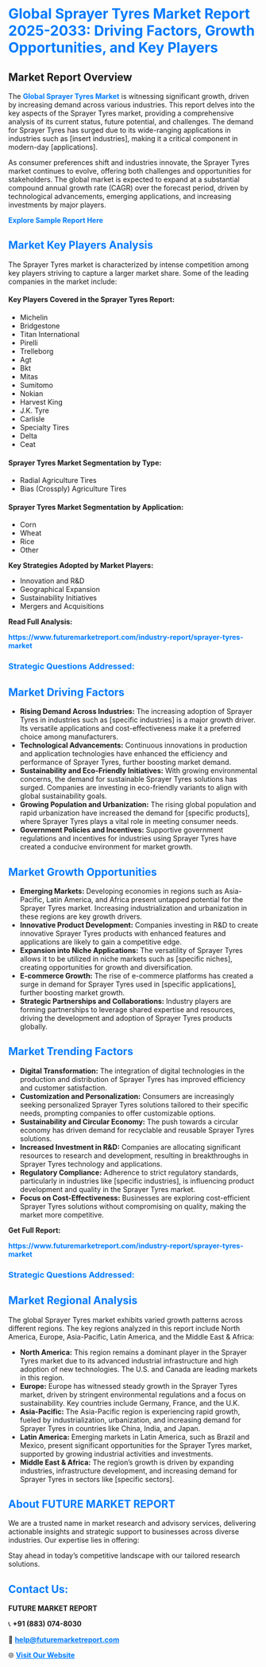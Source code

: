 <h1 style="color: #007BFF;">Global Sprayer Tyres Market Report 2025-2033: Driving Factors, Growth Opportunities, and Key Players</h1>

<section id="overview">
<h2>Market Report Overview</h2>
<p>The <a href="https://www.futuremarketreport.com/industry-report/sprayer-tyres-market" style="color: #007BFF; text-decoration: none;"><strong>Global Sprayer Tyres Market</strong></a> is witnessing significant growth, driven by increasing demand across various industries. This report delves into the key aspects of the Sprayer Tyres market, providing a comprehensive analysis of its current status, future potential, and challenges. The demand for Sprayer Tyres has surged due to its wide-ranging applications in industries such as [insert industries], making it a critical component in modern-day [applications].</p>
<p>As consumer preferences shift and industries innovate, the Sprayer Tyres market continues to evolve, offering both challenges and opportunities for stakeholders. The global market is expected to expand at a substantial compound annual growth rate (CAGR) over the forecast period, driven by technological advancements, emerging applications, and increasing investments by major players.</p>
</section>

<section id="overview">
<p><a href="https://www.futuremarketreport.com/request-sample/reportId=31084" style="color: #007BFF; text-decoration: none;"><strong>Explore Sample Report Here</strong></a></p>
</section>

<section id="key-players">
<h2 style="color: #007BFF;">Market Key Players Analysis</h2>
<p>The Sprayer Tyres market is characterized by intense competition among key players striving to capture a larger market share. Some of the leading companies in the market include:</p>
<h4>Key Players Covered in the Sprayer Tyres Report:</h4>
<ul><li>Michelin</li><li>Bridgestone</li><li>Titan International</li><li>Pirelli</li><li>Trelleborg</li><li>Agt</li><li>Bkt</li><li>Mitas</li><li>Sumitomo</li><li>Nokian</li><li>Harvest King</li><li>J.K. Tyre</li><li>Carlisle</li><li>Specialty Tires</li><li>Delta</li><li>Ceat</li></ul>
<h4>Sprayer Tyres Market Segmentation by Type:</h4>
<ul><li>Radial Agriculture Tires</li><li>Bias (Crossply) Agriculture Tires</li></ul>

<h4>Sprayer Tyres Market Segmentation by Application:</h4>
<ul><li>Corn</li><li>Wheat</li><li>Rice</li><li>Other</li></ul>
<p><strong>Key Strategies Adopted by Market Players:</strong></p>
<ul>
<li>Innovation and R&D</li>
<li>Geographical Expansion</li>
<li>Sustainability Initiatives</li>
<li>Mergers and Acquisitions</li>
</ul>
</section>

<section>
<p><strong>Read Full Analysis: </strong></p><a href="https://www.futuremarketreport.com/industry-report/sprayer-tyres-market" style="color: #007BFF; text-decoration: none;"><strong>https://www.futuremarketreport.com/industry-report/sprayer-tyres-market</strong></a>
<h3 style="color: #007BFF;">Strategic Questions Addressed:</h3>
</section>

<section id="driving-factors">
<h2 style="color: #007BFF;">Market Driving Factors</h2>
<ul>
<li><strong>Rising Demand Across Industries:</strong> The increasing adoption of Sprayer Tyres in industries such as [specific industries] is a major growth driver. Its versatile applications and cost-effectiveness make it a preferred choice among manufacturers.</li>
<li><strong>Technological Advancements:</strong> Continuous innovations in production and application technologies have enhanced the efficiency and performance of Sprayer Tyres, further boosting market demand.</li>
<li><strong>Sustainability and Eco-Friendly Initiatives:</strong> With growing environmental concerns, the demand for sustainable Sprayer Tyres solutions has surged. Companies are investing in eco-friendly variants to align with global sustainability goals.</li>
<li><strong>Growing Population and Urbanization:</strong> The rising global population and rapid urbanization have increased the demand for [specific products], where Sprayer Tyres plays a vital role in meeting consumer needs.</li>
<li><strong>Government Policies and Incentives:</strong> Supportive government regulations and incentives for industries using Sprayer Tyres have created a conducive environment for market growth.</li>
</ul>
</section>

<section id="growth-opportunities">
<h2 style="color: #007BFF;">Market Growth Opportunities</h2>
<ul>
<li><strong>Emerging Markets:</strong> Developing economies in regions such as Asia-Pacific, Latin America, and Africa present untapped potential for the Sprayer Tyres market. Increasing industrialization and urbanization in these regions are key growth drivers.</li>
<li><strong>Innovative Product Development:</strong> Companies investing in R&D to create innovative Sprayer Tyres products with enhanced features and applications are likely to gain a competitive edge.</li>
<li><strong>Expansion into Niche Applications:</strong> The versatility of Sprayer Tyres allows it to be utilized in niche markets such as [specific niches], creating opportunities for growth and diversification.</li>
<li><strong>E-commerce Growth:</strong> The rise of e-commerce platforms has created a surge in demand for Sprayer Tyres used in [specific applications], further boosting market growth.</li>
<li><strong>Strategic Partnerships and Collaborations:</strong> Industry players are forming partnerships to leverage shared expertise and resources, driving the development and adoption of Sprayer Tyres products globally.</li>
</ul>
</section>

<section id="trending-factors">
<h2 style="color: #007BFF;">Market Trending Factors</h2>
<ul>
<li><strong>Digital Transformation:</strong> The integration of digital technologies in the production and distribution of Sprayer Tyres has improved efficiency and customer satisfaction.</li>
<li><strong>Customization and Personalization:</strong> Consumers are increasingly seeking personalized Sprayer Tyres solutions tailored to their specific needs, prompting companies to offer customizable options.</li>
<li><strong>Sustainability and Circular Economy:</strong> The push towards a circular economy has driven demand for recyclable and reusable Sprayer Tyres solutions.</li>
<li><strong>Increased Investment in R&D:</strong> Companies are allocating significant resources to research and development, resulting in breakthroughs in Sprayer Tyres technology and applications.</li>
<li><strong>Regulatory Compliance:</strong> Adherence to strict regulatory standards, particularly in industries like [specific industries], is influencing product development and quality in the Sprayer Tyres market.</li>
<li><strong>Focus on Cost-Effectiveness:</strong> Businesses are exploring cost-efficient Sprayer Tyres solutions without compromising on quality, making the market more competitive.</li>
</ul>
</section>

<section>
<p><strong>Get Full Report: </strong></p><a href="https://www.futuremarketreport.com/industry-report/sprayer-tyres-market" style="color: #007BFF; text-decoration: none;"><strong>https://www.futuremarketreport.com/industry-report/sprayer-tyres-market</strong></a>
<h3 style="color: #007BFF;">Strategic Questions Addressed:</h3>
</section>


<section id="regional-analysis">
<h2 style="color: #007BFF;">Market Regional Analysis</h2>
<p>The global Sprayer Tyres market exhibits varied growth patterns across different regions. The key regions analyzed in this report include North America, Europe, Asia-Pacific, Latin America, and the Middle East & Africa:</p>
<ul>
<li><strong>North America:</strong> This region remains a dominant player in the Sprayer Tyres market due to its advanced industrial infrastructure and high adoption of new technologies. The U.S. and Canada are leading markets in this region.</li>
<li><strong>Europe:</strong> Europe has witnessed steady growth in the Sprayer Tyres market, driven by stringent environmental regulations and a focus on sustainability. Key countries include Germany, France, and the U.K.</li>
<li><strong>Asia-Pacific:</strong> The Asia-Pacific region is experiencing rapid growth, fueled by industrialization, urbanization, and increasing demand for Sprayer Tyres in countries like China, India, and Japan.</li>
<li><strong>Latin America:</strong> Emerging markets in Latin America, such as Brazil and Mexico, present significant opportunities for the Sprayer Tyres market, supported by growing industrial activities and investments.</li>
<li><strong>Middle East & Africa:</strong> The region’s growth is driven by expanding industries, infrastructure development, and increasing demand for Sprayer Tyres in sectors like [specific sectors].</li>
</ul>
</section>

<footer>
<h2 style="color: #007BFF;">About FUTURE MARKET REPORT</h2>
<p>We are a trusted name in market research and advisory services, delivering actionable insights and strategic support to businesses across diverse industries. Our expertise lies in offering:</p>

<p>Stay ahead in today’s competitive landscape with our tailored research solutions.</p>

<h2 style="color: #007BFF;">Contact Us:</h2>
<p><strong>FUTURE MARKET REPORT</strong></p>
<p>📞 <strong>+91 (883) 074-8030</strong></p>
<p>📧 <strong><a href="mailto:help@futuremarketreport.com" style="color: #007BFF;">help@futuremarketreport.com</a></strong></p>
<p>🌐 <strong><a href="https://www.futuremarketreport.com/" style="color: #007BFF;">Visit Our Website</a></strong></p>
</footer>